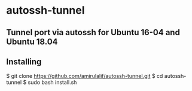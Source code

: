 # autossh-tunnel

## Tunnel port via autossh for Ubuntu 16-04 and Ubuntu 18.04

## Installing
$ git clone https://github.com/amirulalif/autossh-tunnel.git
$ cd autossh-tunnel
$ sudo bash install.sh

 
